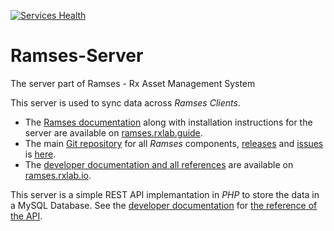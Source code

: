 [![Services Health](https://rxlab.montastic.io/badge)](https://rxlab.montastic.io)

# Ramses-Server

The server part of Ramses - Rx Asset Management System

This server is used to sync data across *Ramses Clients*.

- The [Ramses documentation](http://ramses.rxlab.guide) along with installation instructions for the server are available on [ramses.rxlab.guide](http://ramses.rxlab.guide).
- The main [Git repository](https://github.com/RxLaboratory/Ramses) for all *Ramses* components, [releases](https://github.com/RxLaboratory/Ramses/releases) and [issues](https://github.com/RxLaboratory/Ramses/issues) is [here](https://github.com/RxLaboratory/Ramses).
- The [developer documentation and all references](http://ramses.rxlab.io) are available on [ramses.rxlab.io](http://ramses.rxlab.io).

This server is a simple REST API implemantation in *PHP* to store the data in a MySQL Database. See the [developer documentation](http://ramses.rxlab.io) for [the reference of the API](http://ramses.rxlab.guide/dev/server-reference/).
